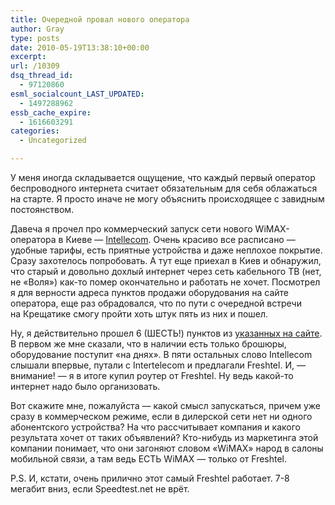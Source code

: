 ```yaml
---
title: Очередной провал нового оператора
author: Gray
type: posts
date: 2010-05-19T13:38:10+00:00
excerpt:
url: /10309
dsq_thread_id:
  - 97120860
esml_socialcount_LAST_UPDATED:
  - 1497288962
essb_cache_expire:
  - 1616603291
categories:
  - Uncategorized

---
```








У меня иногда складывается ощущение, что каждый первый оператор беспроводного интернета считает обязательным для себя облажаться на&nbsp;старте. Я&nbsp;просто иначе не&nbsp;могу объяснить происходящее с&nbsp;завидным постоянством.

Давеча я&nbsp;прочел про коммерческий запуск сети нового WiMAX-оператора в&nbsp;Киеве&nbsp;&mdash; [Intellecom][1]. Очень красиво все расписано&nbsp;&mdash; удобные тарифы, есть приятные устройства и&nbsp;даже неплохое покрытие. Сразу захотелось попробовать. А&nbsp;тут еще приехал в&nbsp;Киев и&nbsp;обнаружил, что старый и&nbsp;довольно дохлый интернет через сеть кабельного&nbsp;ТВ (нет, не&nbsp;&laquo;Воля&raquo;) как-то помер окончательно и&nbsp;работать не&nbsp;хочет. Посмотрел я&nbsp;для верности адреса пунктов продажи оборудования на&nbsp;сайте оператора, еще раз обрадовался, что по&nbsp;пути с&nbsp;очередной встречи на&nbsp;Крещатике смогу пройти хоть штук пять из&nbsp;них и&nbsp;пошел.

Ну, я&nbsp;действительно прошел&nbsp;6 (ШЕСТЬ!) пунктов из&nbsp;[указанных на&nbsp;сайте][2]. В&nbsp;первом&nbsp;же мне сказали, что в&nbsp;наличии есть только брошюры, оборудование поступит &laquo;на&nbsp;днях&raquo;. В&nbsp;пяти остальных слово Intellecom слышали впервые, путали с&nbsp;Intertelecom и&nbsp;предлагали Freshtel. И,&nbsp;&mdash; внимание! &mdash;&nbsp;я&nbsp;в&nbsp;итоге купил роутер от&nbsp;Freshtel. Ну&nbsp;ведь какой-то интернет надо было организовать.

Вот скажите мне, пожалуйста&nbsp;&mdash; какой смысл запускаться, причем уже сразу в&nbsp;коммерческом режиме, если в&nbsp;дилерской сети нет ни&nbsp;одного абонентского устройства? На&nbsp;что рассчитывает компания и&nbsp;какого результата хочет от&nbsp;таких объявлений? Кто-нибудь из&nbsp;маркетинга этой компании понимает, что они загоняют словом &laquo;WiMAX&raquo; народ в&nbsp;салоны мобильной связи, а&nbsp;там ведь ЕСТЬ WiMAX&nbsp;&mdash; только от&nbsp;Freshtel.

P.S. И, кстати, очень прилично этот самый Freshtel работает. <nobr>7-8</nobr> мегабит вниз, если Speedtest.net не&nbsp;врёт.

 [1]: http://www.intellecom.ua/
 [2]: http://www.intellecom.ua/dealers